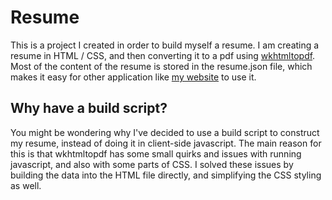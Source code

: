 # Resume

This is a project I created in order to build myself a resume. I am creating a resume in HTML / CSS, and then converting it to a pdf using [wkhtmltopdf](https://wkhtmltopdf.org/). Most of the content of the resume is stored in the resume.json file, which makes it easy for other application like [my website](http://dillerm.io) to use it.

## Why have a build script?

You might be wondering why I've decided to use a build script to construct my resume, instead of doing it in client-side javascript. The main reason for this is that wkhtmltopdf has some small quirks and issues with running javascript, and also with some parts of CSS. I solved these issues by building the data into the HTML file directly, and simplifying the CSS styling as well.